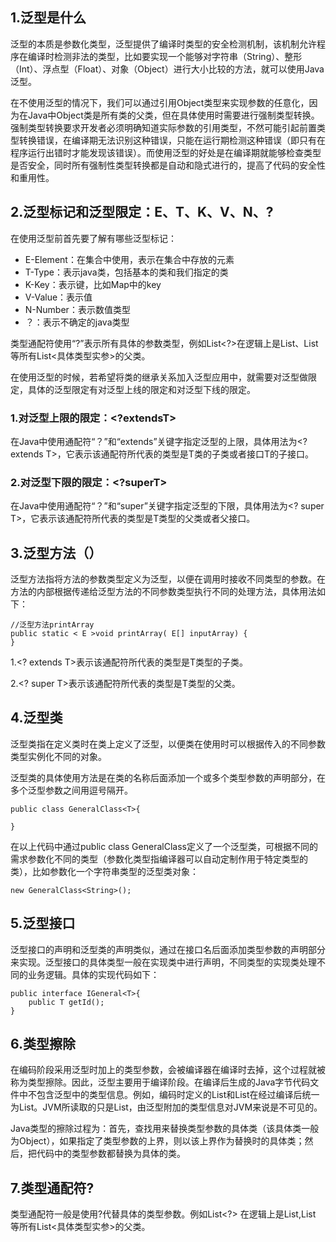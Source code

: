 ## 1.泛型是什么

泛型的本质是参数化类型，泛型提供了编译时类型的安全检测机制，该机制允许程序在编译时检测非法的类型，比如要实现一个能够对字符串（String）、整形（Int）、浮点型（Float）、对象（Object）进行大小比较的方法，就可以使用Java泛型。

在不使用泛型的情况下，我们可以通过引用Object类型来实现参数的任意化，因为在Java中Object类是所有类的父类，但在具体使用时需要进行强制类型转换。强制类型转换要求开发者必须明确知道实际参数的引用类型，不然可能引起前置类型转换错误，在编译期无法识别这种错误，只能在运行期检测这种错误（即只有在程序运行出错时才能发现该错误）。而使用泛型的好处是在编译期就能够检查类型是否安全，同时所有强制性类型转换都是自动和隐式进行的，提高了代码的安全性和重用性。

## 2.泛型标记和泛型限定：E、T、K、V、N、?

在使用泛型前首先要了解有哪些泛型标记：

- E-Element：在集合中使用，表示在集合中存放的元素
- T-Type：表示java类，包括基本的类和我们指定的类
- K-Key：表示键，比如Map中的key
- V-Value：表示值
- N-Number：表示数值类型
- ？：表示不确定的java类型

类型通配符使用“?”表示所有具体的参数类型，例如List<?>在逻辑上是List<String>、List<Integer>等所有List<具体类型实参>的父类。

在使用泛型的时候，若希望将类的继承关系加入泛型应用中，就需要对泛型做限定，具体的泛型限定有对泛型上线的限定和对泛型下线的限定。

### 1.对泛型上限的限定：<?extendsT>

在Java中使用通配符“？”和“extends”关键字指定泛型的上限，具体用法为<? extends T>，它表示该通配符所代表的类型是T类的子类或者接口T的子接口。

### 2.对泛型下限的限定：<?superT>

在Java中使用通配符“？”和“super”关键字指定泛型的下限，具体用法为<? super T>，它表示该通配符所代表的类型是T类型的父类或者父接口。

## 3.泛型方法（<E>）

泛型方法指将方法的参数类型定义为泛型，以便在调用时接收不同类型的参数。在方法的内部根据传递给泛型方法的不同参数类型执行不同的处理方法，具体用法如下：

```
//泛型方法printArray 
public static < E >void printArray( E[] inputArray) {  
}
```

1.<? extends T>表示该通配符所代表的类型是T类型的子类。

2.<? super T>表示该通配符所代表的类型是T类型的父类。

## 4.泛型类<T>

泛型类指在定义类时在类上定义了泛型，以便类在使用时可以根据传入的不同参数类型实例化不同的对象。

泛型类的具体使用方法是在类的名称后面添加一个或多个类型参数的声明部分，在多个泛型参数之间用逗号隔开。

```
public class GeneralClass<T>{

}
```

在以上代码中通过public class GeneralClass<T>定义了一个泛型类，可根据不同的需求参数化不同的类型（参数化类型指编译器可以自动定制作用于特定类型的类），比如参数化一个字符串类型的泛型类对象：

```
new GeneralClass<String>();
```

## 5.泛型接口

泛型接口的声明和泛型类的声明类似，通过在接口名后面添加类型参数的声明部分来实现。泛型接口的具体类型一般在实现类中进行声明，不同类型的实现类处理不同的业务逻辑。具体的实现代码如下：

```
public interface IGeneral<T>{
	public T getId();
}
```

## 6.类型擦除

在编码阶段采用泛型时加上的类型参数，会被编译器在编译时去掉，这个过程就被称为类型擦除。因此，泛型主要用于编译阶段。在编译后生成的Java字节代码文件中不包含泛型中的类型信息。例如，编码时定义的List<Integer>和List<String>在经过编译后统一为List。JVM所读取的只是List，由泛型附加的类型信息对JVM来说是不可见的。

Java类型的擦除过程为：首先，查找用来替换类型参数的具体类（该具体类一般为Object），如果指定了类型参数的上界，则以该上界作为替换时的具体类；然后，把代码中的类型参数都替换为具体的类。

## 7.类型通配符?

类型通配符一般是使用?代替具体的类型参数。例如List<?> 在逻辑上是List<String>,List<Integer> 等所有List<具体类型实参>的父类。